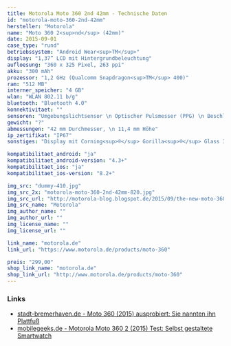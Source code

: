 ```yaml
---
title: Motorola Moto 360 2nd 42mm - Technische Daten
id: "motorola-moto-360-2nd-42mm"
hersteller: "Motorola"
name: "Moto 360 2<sup>nd</sup> (42mm)"
date: 2015-09-01
case_type: "rund"
betriebssystem: "Android Wear<sup>TM</sup>"
display: "1,37” LCD mit Hintergrundbeleuchtung"
aufloesung: "360 x 325 Pixel, 263 ppi"
akku: "300 mAh"
prozessor: "1,2 GHz (Qualcomm Snapdragon<sup>TM</sup> 400)"
ram: "512 MB"
interner_speicher: "4 GB"
wlan: "WLAN 802.11 b/g"
bluetooth: "Bluetooth 4.0"
konnektivitaet: ""
sensoren: "Umgebungslichtsensor \n Optischer Pulsmesser (PPG) \n Beschleunigungsmesser \n Gyroskop, Vibrations-/Haptik-Engine"
gewicht: "?"
abmessungen: "42 mm Durchmesser, \n 11,4 mm Höhe"
ip_zertifikat: "IP67"
sonstiges: "Display mit Corning<sup>®</sup> Gorilla<sup>®</sup> Glass 3, Duale digitale Mikrofone"

kompatibilitaet_android: "ja"
kompatibilitaet_android-version: "4.3+"
kompatibilitaet_ios: "ja"
kompatibilitaet_ios-version: "8.2+"

img_src: "dummy-410.jpg"
img_src_2x: "motorola-moto-360-2nd-42mm-820.jpg"
img_src_url: "http://motorola-blog.blogspot.de/2015/09/the-new-moto-360-collection-giving-you.html"
img_src_name: "Motorola"
img_author_name: ""
img_author_url: ""
img_license_name: ""
img_license_url: ""

link_name: "motorola.de"
link_url: "https://www.motorola.de/products/moto-360"

preis: "299,00"
shop_link_name: "motorola.de"
shop_link_url: "http://www.motorola.de/products/moto-360"
---
```


### Links
* [stadt-bremerhaven.de - Moto 360 (2015) ausprobiert: Sie nannten ihn Plattfuß](http://stadt-bremerhaven.de/moto-360-2015-ausprobiert-sie-nannten-ihn-plattfuss/)
* [mobilegeeks.de - Motorola Moto 360 2 (2015) Test: Selbst gestaltete Smartwatch](http://www.mobilegeeks.de/test/motorola-moto-360/)
